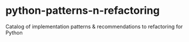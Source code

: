 # python-patterns-n-refactoring
Catalog of implementation patterns &amp; recommendations to refactoring for Python
